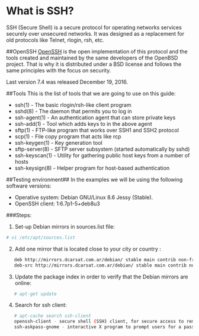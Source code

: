 # What is SSH? 

SSH (Secure Shell) is a secure protocol for operating networks services securely over unsecured networks. 
It was designed as a replacement for old protocols like Telnet, rlogin, rsh, etc.

##OpenSSH
[OpenSSH](https://www.openssh.com/ "OpenSSH") is the open implementation of this protocol and the tools created 
and maintained by the same developers of the OpenBSD project. That is why it is distributed under a BSD license 
and follows the same principles with the focus on security.

Last version 7.4 was released December 19, 2016.

##Tools
This is the list of tools that we are going to use on this guide:

- ssh(1) - The basic rlogin/rsh-like client program
- sshd(8) - The daemon that permits you to log in
- ssh-agent(1) - An authentication agent that can store private keys
- ssh-add(1) - Tool which adds keys to in the above agent
- sftp(1) - FTP-like program that works over SSH1 and SSH2 protocol
- scp(1) - File copy program that acts like rcp
- ssh-keygen(1) - Key generation tool
- sftp-server(8) - SFTP server subsystem (started automatically by sshd)
- ssh-keyscan(1) - Utility for gathering public host keys from a number of hosts
- ssh-keysign(8) - Helper program for host-based authentication

##Testing environment##
In the examples we will be using the following software versions:
- Operative system: Debian GNU/Linux 8.6 Jessy (Stable).
- OpenSSH client: 1:6.7p1-5+deb8u3

###Steps:

1. Set-up Debian mirrors in sources.list file:
```bash
# vi /etc/apt/sources.list
```
2. Add one mirror that is located close to your city or country :
```bash
   deb http://mirrors.dcarsat.com.ar/debian/ stable main contrib non-free
   deb-src http://mirrors.dcarsat.com.ar/debian/ stable main contrib non-free
```
3. Update the package index in order to verify that the Debian mirrors are online:
```bash
   # apt-get update
```
4. Search for ssh client: 
```bash
   # apt-cache search ssh-client
   openssh-client - secure shell (SSH) client, for secure access to remote machines
   ssh-askpass-gnome - interactive X program to prompt users for a passphrase for ssh-add
```
